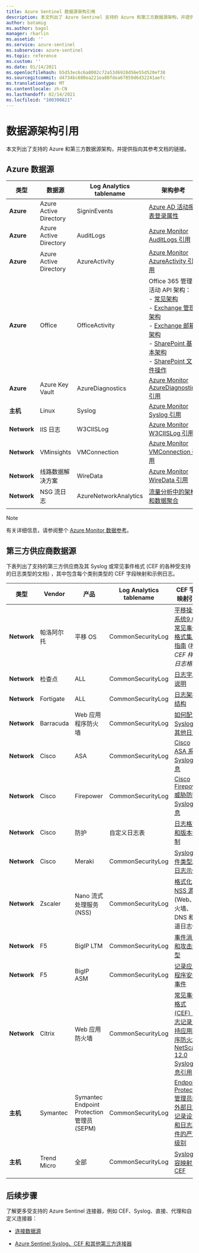 ```yaml
---
title: Azure Sentinel 数据源架构引用
description: 本文列出了 Azure Sentinel 支持的 Azure 和第三方数据源架构，并提供指向其参考文档的链接。
author: batamig
ms.author: bagol
manager: rkarlin
ms.assetid: ''
ms.service: azure-sentinel
ms.subservice: azure-sentinel
ms.topic: reference
ms.custom: ''
ms.date: 01/14/2021
ms.openlocfilehash: b5d53ec6c6a8002c72a53d6928d56e55d520ef38
ms.sourcegitcommit: d4734bc680ea221ea80fdea67859d6d32241aefc
ms.translationtype: MT
ms.contentlocale: zh-CN
ms.lasthandoff: 02/14/2021
ms.locfileid: "100390821"
---
```

# <a name="data-source-schema-reference"></a>数据源架构引用

本文列出了支持的 Azure 和第三方数据源架构，并提供指向其参考文档的链接。

## <a name="azure-data-sources"></a>Azure 数据源

| 类型                             | 数据源             | Log Analytics tablename | 架构参考 |
| -------------------------------- | ---------------------- | ---------------------- | ---------------- |
| **Azure**                            | Azure Active Directory | SigninEvents           | [Azure AD 活动报表登录属性](/graph/api/resources/signin#properties) |
| **Azure**                            | Azure Active Directory | AuditLogs              | [Azure Monitor AuditLogs 引用](/azure/azure-monitor/reference/tables/auditlogs) |
| **Azure**                            | Azure Active Directory | AzureActivity          | [Azure Monitor AzureActivity 引用](/azure/azure-monitor/reference/tables/azureactivity) |
| **Azure**                            | Office                 | OfficeActivity         | Office 365 管理活动 API 架构： <br>- [常见架构 ](/office/office-365-management-api/office-365-management-activity-api-schema#common-schema)   <br>- [Exchange 管理架构 ](/office/office-365-management-api/office-365-management-activity-api-schema#exchange-admin-schema) <br>- [Exchange 邮箱架构](/office/office-365-management-api/office-365-management-activity-api-schema#exchange-mailbox-schema)  <br>- [SharePoint 基本架构](/office/office-365-management-api/office-365-management-activity-api-schema#sharepoint-base-schema)   <br>- [SharePoint 文件操作](/office/office-365-management-api/office-365-management-activity-api-schema#sharepoint-file-operations) |
| **Azure**                            | Azure Key Vault         | AzureDiagnostics       | [Azure Monitor AzureDiagnostics 引用](/azure/azure-monitor/reference/tables/azurediagnostics) |
| **主机**                             | Linux                  | Syslog                 | [Azure Monitor Syslog 引用](/azure/azure-monitor/reference/tables/syslog) |
| **Network**                          | IIS 日志               | W3CIISLog              | [Azure Monitor W3CIISLog 引用](/azure/azure-monitor/reference/tables/w3ciislog) |
| **Network**                          | VMinsights             | VMConnection           | [Azure Monitor VMConnection 引用](/azure/azure-monitor/reference/tables/vmconnection) |
| **Network**                          | 线路数据解决方案     | WireData               | [Azure Monitor WireData 引用](/azure/azure-monitor/reference/tables/wiredata) |
| **Network**                          | NSG 流日志          | AzureNetworkAnalytics  | [流量分析中的架构和数据聚合](/azure/network-watcher/traffic-analytics-schema) |
| | | | |

> [!NOTE]
> 有关详细信息，请参阅整个 [Azure Monitor 数据参考](/azure/azure-monitor/reference/)。
>
## <a name="3rd-party-vendor-data-sources"></a>第三方供应商数据源

下表列出了支持的第三方供应商及其 Syslog 或常见事件格式 (CEF 的各种受支持的日志类型的文档) ，其中包含每个类别类型的 CEF 字段映射和示例日志。

| 类型 |    Vendor |    产品 | Log Analytics tablename | CEF 字段映射引用  |
| ----- | ----- | ----- | ----- |----- |
| **Network** | 帕洛阿尔托   | 平移 OS    | CommonSecurityLog |   [平移操作系统9.0 常见事件格式集成指南](https://docs.paloaltonetworks.com/content/dam/techdocs/en_US/pdf/cef/pan-os-90-cef-configuration-guide.pdf) (搜索 *CEF 样式日志格式*)  |
| **Network** | 检查点  |ALL   | CommonSecurityLog | [日志字段说明](https://supportcenter.checkpoint.com/supportcenter/portal?eventSubmit_doGoviewsolutiondetails=&solutionid=sk109795)       |
| **Network** | Fortigate   | ALL   | CommonSecurityLog | [日志架构结构](https://docs.fortinet.com/document/fortigate/6.2.3/fortios-log-message-reference/738142/log-schema-structure)         |
| **Network** | Barracuda | Web 应用程序防火墙 |  CommonSecurityLog   | [如何配置 Syslog 和其他日志](https://campus.barracuda.com/product/webapplicationfirewall/doc/4259935/how-to-configure-syslog-and-other-logs/)  |
| **Network** | Cisco | ASA | CommonSecurityLog | [Cisco ASA 系列 Syslog 消息](https://www.cisco.com/c/en/us/td/docs/security/asa/syslog/b_syslog/about.html)    |
| **Network** | Cisco | Firepower   | CommonSecurityLog | [Cisco Firepower 威胁防御 Syslog 消息](https://www.cisco.com/c/en/us/td/docs/security/firepower/Syslogs/b_fptd_syslog_guide.pdf)    |
| **Network** | Cisco   | 防护  | 自定义日志表  | [日志格式和版本控制](https://docs.umbrella.com/deployment-umbrella/docs/log-formats-and-versioning)   |
| **Network**   | Cisco | Meraki    | CommonSecurityLog |   [Syslog 事件类型和日志示例](https://documentation.meraki.com/zGeneral_Administration/Monitoring_and_Reporting/Syslog_Event_Types_and_Log_Samples)    |
| **Network**   | Zscaler | Nano 流式处理服务 (NSS) |   CommonSecurityLog | [格式化 NSS 源](https://help.zscaler.com/zia/documentation-knowledgebase/analytics/nss/nss-feeds/formatting-nss-feeds) (Web、防火墙、DNS 和隧道日志仅)  |
| **Network**   |F5 | BigIP LTM|    CommonSecurityLog|  [事件消息和攻击类型](https://techdocs.f5.com/kb/en-us/products/big-ip_ltm/manuals/product/bigip-external-monitoring-implementations-13-0-0/15.html)  |
| **Network** | F5  | BigIP ASM|    CommonSecurityLog|  [记录应用程序安全事件](https://techdocs.f5.com/kb/en-us/products/big-ip_asm/manuals/product/asm-implementations-13-1-0/14.html)                                                           |
| **Network** | Citrix  |Web 应用防火墙   | CommonSecurityLog|    [常见事件格式 (CEF) 日志记录支持应用程序防火墙](https://support.citrix.com/article/CTX136146) <br>  [NetScaler 12.0 Syslog 消息引用](https://developer-docs.citrix.com/projects/netscaler-syslog-message-reference/en/12.0/)   |
|**主机** |Symantec | Symantec Endpoint Protection 管理员 (SEPM)  | CommonSecurityLog|[Endpoint Protection 管理员的外部日志记录设置和日志事件的严重级别](https://support.symantec.com/us/en/article.tech171741.html)|
|**主机** |Trend Micro |全部 |CommonSecurityLog | [Syslog 内容映射-CEF](https://docs.trendmicro.com/en-us/enterprise/control-manager-70/appendices/syslog-mapping-cef.aspx) |
| | | | | |

## <a name="next-steps"></a>后续步骤

了解更多受支持的 Azure Sentinel 连接器，例如 CEF、Syslog、直接、代理和自定义连接器：

- [连接数据源](connect-data-sources.md)

- [Azure Sentinel Syslog、CEF 和其他第三方连接器](https://techcommunity.microsoft.com/t5/azure-sentinel/azure-sentinel-syslog-cef-and-other-3rd-party-connectors-grand/ba-p/803891)